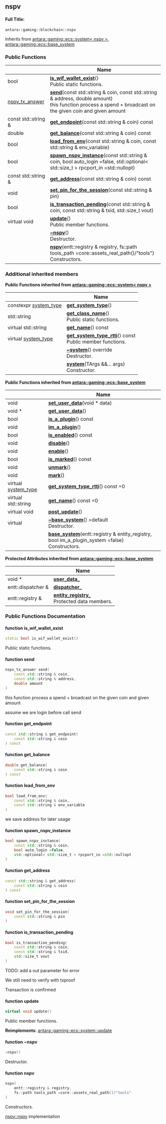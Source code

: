 

## nspv

#### Full Title:
```
antara::gaming::blockchain::nspv
```








Inherits from [antara::gaming::ecs::system< nspv >](Classes/classantara_1_1gaming_1_1ecs_1_1system.md), [antara::gaming::ecs::base_system](Classes/classantara_1_1gaming_1_1ecs_1_1base__system.md)







### Public Functions

|                | Name           |
| -------------- | -------------- |
| bool | **[is_wif_wallet_exist](Classes/classantara_1_1gaming_1_1blockchain_1_1nspv.md#function-is_wif_wallet_exist)**() <br>Public static functions.  |
| [nspv_tx_answer](Classes/structantara_1_1gaming_1_1blockchain_1_1nspv__tx__answer.md) | **[send](Classes/classantara_1_1gaming_1_1blockchain_1_1nspv.md#function-send)**(const std::string & coin, const std::string & address, double amount) <br>this function process a spend + broadcast on the given coin and given amount  |
| const std::string & | **[get_endpoint](Classes/classantara_1_1gaming_1_1blockchain_1_1nspv.md#function-get_endpoint)**(const std::string & coin) const  |
| double | **[get_balance](Classes/classantara_1_1gaming_1_1blockchain_1_1nspv.md#function-get_balance)**(const std::string & coin) const  |
| bool | **[load_from_env](Classes/classantara_1_1gaming_1_1blockchain_1_1nspv.md#function-load_from_env)**(const std::string & coin, const std::string & env_variable)  |
| bool | **[spawn_nspv_instance](Classes/classantara_1_1gaming_1_1blockchain_1_1nspv.md#function-spawn_nspv_instance)**(const std::string & coin, bool auto_login =false, std::optional< std::size_t > rpcport_in =std::nullopt)  |
| const std::string & | **[get_address](Classes/classantara_1_1gaming_1_1blockchain_1_1nspv.md#function-get_address)**(const std::string & coin) const  |
| void | **[set_pin_for_the_session](Classes/classantara_1_1gaming_1_1blockchain_1_1nspv.md#function-set_pin_for_the_session)**(const std::string & pin)  |
| bool | **[is_transaction_pending](Classes/classantara_1_1gaming_1_1blockchain_1_1nspv.md#function-is_transaction_pending)**(const std::string & coin, const std::string & txid, std::size_t vout)  |
| virtual void | **[update](Classes/classantara_1_1gaming_1_1blockchain_1_1nspv.md#function-update)**() <br>Public member functions.  |
|  | **[~nspv](Classes/classantara_1_1gaming_1_1blockchain_1_1nspv.md#function-~nspv)**() <br>Destructor.  |
|  | **[nspv](Classes/classantara_1_1gaming_1_1blockchain_1_1nspv.md#function-nspv)**(entt::registry & registry, fs::path tools_path =core::assets_real_path()/"tools") <br>Constructors.  |







### Additional inherited members






**Public Functions inherited from [antara::gaming::ecs::system< nspv >](Classes/classantara_1_1gaming_1_1ecs_1_1system.md)**

|                | Name           |
| -------------- | -------------- |
| constexpr [system_type](Namespaces/namespaceantara_1_1gaming_1_1ecs.md#enum-system_type) | **[get_system_type](Classes/classantara_1_1gaming_1_1ecs_1_1system.md#function-get_system_type)**()  |
| std::string | **[get_class_name](Classes/classantara_1_1gaming_1_1ecs_1_1system.md#function-get_class_name)**() <br>Public static functions.  |
| virtual std::string | **[get_name](Classes/classantara_1_1gaming_1_1ecs_1_1system.md#function-get_name)**() const  |
| virtual [system_type](Namespaces/namespaceantara_1_1gaming_1_1ecs.md#enum-system_type) | **[get_system_type_rtti](Classes/classantara_1_1gaming_1_1ecs_1_1system.md#function-get_system_type_rtti)**() const <br>Public member functions.  |
|  | **[~system](Classes/classantara_1_1gaming_1_1ecs_1_1system.md#function-~system)**() override <br>Destructor.  |
|  | **[system](Classes/classantara_1_1gaming_1_1ecs_1_1system.md#function-system)**(TArgs &&... args) <br>Constructor.  |









**Public Functions inherited from [antara::gaming::ecs::base_system](Classes/classantara_1_1gaming_1_1ecs_1_1base__system.md)**

|                | Name           |
| -------------- | -------------- |
| void | **[set_user_data](Classes/classantara_1_1gaming_1_1ecs_1_1base__system.md#function-set_user_data)**(void * data)  |
| void * | **[get_user_data](Classes/classantara_1_1gaming_1_1ecs_1_1base__system.md#function-get_user_data)**()  |
| bool | **[is_a_plugin](Classes/classantara_1_1gaming_1_1ecs_1_1base__system.md#function-is_a_plugin)**() const  |
| void | **[im_a_plugin](Classes/classantara_1_1gaming_1_1ecs_1_1base__system.md#function-im_a_plugin)**()  |
| bool | **[is_enabled](Classes/classantara_1_1gaming_1_1ecs_1_1base__system.md#function-is_enabled)**() const  |
| void | **[disable](Classes/classantara_1_1gaming_1_1ecs_1_1base__system.md#function-disable)**()  |
| void | **[enable](Classes/classantara_1_1gaming_1_1ecs_1_1base__system.md#function-enable)**()  |
| bool | **[is_marked](Classes/classantara_1_1gaming_1_1ecs_1_1base__system.md#function-is_marked)**() const  |
| void | **[unmark](Classes/classantara_1_1gaming_1_1ecs_1_1base__system.md#function-unmark)**()  |
| void | **[mark](Classes/classantara_1_1gaming_1_1ecs_1_1base__system.md#function-mark)**()  |
| virtual [system_type](Namespaces/namespaceantara_1_1gaming_1_1ecs.md#enum-system_type) | **[get_system_type_rtti](Classes/classantara_1_1gaming_1_1ecs_1_1base__system.md#function-get_system_type_rtti)**() const =0  |
| virtual std::string | **[get_name](Classes/classantara_1_1gaming_1_1ecs_1_1base__system.md#function-get_name)**() const =0  |
| virtual void | **[post_update](Classes/classantara_1_1gaming_1_1ecs_1_1base__system.md#function-post_update)**()  |
| virtual  | **[~base_system](Classes/classantara_1_1gaming_1_1ecs_1_1base__system.md#function-~base_system)**() =default <br>Destructor.  |
|  | **[base_system](Classes/classantara_1_1gaming_1_1ecs_1_1base__system.md#function-base_system)**(entt::registry & entity_registry, bool im_a_plugin_system =false) <br>Constructors.  |



**Protected Attributes inherited from [antara::gaming::ecs::base_system](Classes/classantara_1_1gaming_1_1ecs_1_1base__system.md)**

|                | Name           |
| -------------- | -------------- |
| void * | **[user_data_](Classes/classantara_1_1gaming_1_1ecs_1_1base__system.md#variable-user_data_)**  |
| entt::dispatcher & | **[dispatcher_](Classes/classantara_1_1gaming_1_1ecs_1_1base__system.md#variable-dispatcher_)**  |
| entt::registry & | **[entity_registry_](Classes/classantara_1_1gaming_1_1ecs_1_1base__system.md#variable-entity_registry_)** <br>Protected data members.  |








### Public Functions Documentation

#### function is_wif_wallet_exist

```cpp
static bool is_wif_wallet_exist()
```

Public static functions. 



























#### function send

```cpp
nspv_tx_answer send(
    const std::string & coin,
    const std::string & address,
    double amount
)
```

this function process a spend + broadcast on the given coin and given amount 


























assume we are login before call send 

#### function get_endpoint

```cpp
const std::string & get_endpoint(
    const std::string & coin
) const
```




























#### function get_balance

```cpp
double get_balance(
    const std::string & coin
) const
```




























#### function load_from_env

```cpp
bool load_from_env(
    const std::string & coin,
    const std::string & env_variable
)
```



























we save address for later usage 

#### function spawn_nspv_instance

```cpp
bool spawn_nspv_instance(
    const std::string & coin,
    bool auto_login =false,
    std::optional< std::size_t > rpcport_in =std::nullopt
)
```




























#### function get_address

```cpp
const std::string & get_address(
    const std::string & coin
) const
```




























#### function set_pin_for_the_session

```cpp
void set_pin_for_the_session(
    const std::string & pin
)
```




























#### function is_transaction_pending

```cpp
bool is_transaction_pending(
    const std::string & coin,
    const std::string & txid,
    std::size_t vout
)
```



























TODO: add a out parameter for error

We still need to verify with txproof

Transaction is confirmed 

#### function update

```cpp
virtual void update()
```

Public member functions. 
























**Reimplements**: [antara::gaming::ecs::system::update](Classes/classantara_1_1gaming_1_1ecs_1_1system.md#function-update)




#### function ~nspv

```cpp
~nspv()
```

Destructor. 



























#### function nspv

```cpp
nspv(
    entt::registry & registry,
    fs::path tools_path =core::assets_real_path()/"tools"
)
```

Constructors. 

























[nspv::nspv](Classes/classantara_1_1gaming_1_1blockchain_1_1nspv.md#function-nspv) implementation 











